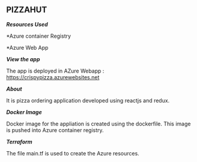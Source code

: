 ## PIZZAHUT

***Resources Used***

*Azure container Registry

*Azure Web App

***View the app***

The app is deployed in AZure Webapp : https://crispypizza.azurewebsites.net

***About***

It is pizza ordering application developed using reactjs and redux.

***Docker Image***

Docker image for the appliation is created using the dockerfile. This image is pushed into Azure container registry.

***Terraform***

The file main.tf is used to create the Azure resources.
